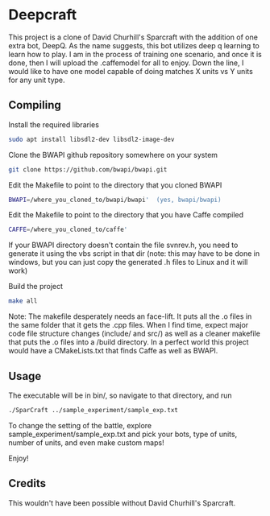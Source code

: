 # Deepcraft

This project is a clone of David Churhill's Sparcraft with the addition of one extra bot, DeepQ. 
As the name suggests, this bot utilizes deep q learning to learn how to play. I am in the process
of training one scenario, and once it is done, then I will upload the .caffemodel for all to enjoy.
Down the line, I would like to have one model capable of doing matches X units vs Y units for any 
unit type. 

## Compiling

Install the required libraries

```bash
sudo apt install libsdl2-dev libsdl2-image-dev
```

Clone the BWAPI github repository somewhere on your system

```bash
git clone https://github.com/bwapi/bwapi.git
```

Edit the Makefile to point to the directory that you cloned BWAPI

```bash
BWAPI=/where_you_cloned_to/bwapi/bwapi'  (yes, bwapi/bwapi)
```

Edit the Makefile to point to the directory that you have Caffe compiled

```bash
CAFFE=/where_you_cloned_to/caffe' 
```

If your BWAPI directory doesn't contain the file svnrev.h, you need to generate it using the vbs script in that dir
   (note: this may have to be done in windows, but you can just copy the generated .h files to Linux and it will work)

Build the project
	
```bash
make all
```

Note: The makefile desperately needs an face-lift. It puts all the .o files in the same folder that it gets the .cpp
files. When I find time, expect major code file structure changes (include/ and src/) as well as a cleaner makefile 
that puts the .o files into a /build directory. In a perfect world this project would have a CMakeLists.txt that finds
Caffe as well as BWAPI.

## Usage

The executable will be in bin/, so navigate to that directory, and run 

```bash
./SparCraft ../sample_experiment/sample_exp.txt
```

To change the setting of the battle, explore sample_experiment/sample_exp.txt and pick your bots, type of units,
number of units, and even make custom maps!

Enjoy!

## Credits

This wouldn't have been possible without David Churhill's Sparcraft.
